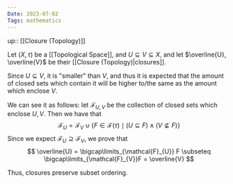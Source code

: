 ```yaml
---
Date: 2023-07-02
Tags: mathematics
---
```

up:: [[Closure (Topology)]]

Let $(X, \tau)$ be a [[Topological Space]], and $U \subseteq V \subseteq X$, and let $\overline{U}, \overline{V}$ be their [[Closure (Topology)|closures]]. 

Since $U \subseteq V$, it is "smaller" than $V$, and thus it is expected that the amount of closed sets which contain it will be higher to/the same as the amount which enclose $V$. 

We can see it as follows: let $\mathcal{F}_{U, V}$ be the collection of closed sets which enclose $U, V$. Then we have that
$$
\mathcal{F}_{U} = \mathcal{F}_V \cup \{F \in \mathcal{F}(\tau) \mid (U \subseteq F) \land (V \nsubseteq F)\}
$$
Since we expect $\mathcal{F}_{U} \supseteq \mathcal{F}_{V}$, we prove that
$$
\overline{U} = \bigcap\limits_{\mathcal{F}_{U}} F \subseteq \bigcap\limits_{\mathcal{F}_{V}}F = \overline{V}
$$

Thus, closures preserve subset ordering.